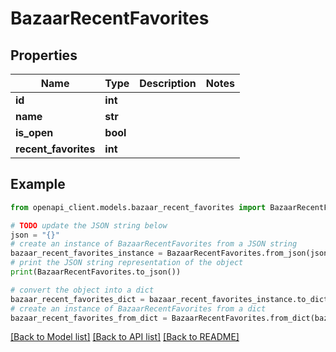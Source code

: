 # BazaarRecentFavorites


## Properties

Name | Type | Description | Notes
------------ | ------------- | ------------- | -------------
**id** | **int** |  | 
**name** | **str** |  | 
**is_open** | **bool** |  | 
**recent_favorites** | **int** |  | 

## Example

```python
from openapi_client.models.bazaar_recent_favorites import BazaarRecentFavorites

# TODO update the JSON string below
json = "{}"
# create an instance of BazaarRecentFavorites from a JSON string
bazaar_recent_favorites_instance = BazaarRecentFavorites.from_json(json)
# print the JSON string representation of the object
print(BazaarRecentFavorites.to_json())

# convert the object into a dict
bazaar_recent_favorites_dict = bazaar_recent_favorites_instance.to_dict()
# create an instance of BazaarRecentFavorites from a dict
bazaar_recent_favorites_from_dict = BazaarRecentFavorites.from_dict(bazaar_recent_favorites_dict)
```
[[Back to Model list]](../README.md#documentation-for-models) [[Back to API list]](../README.md#documentation-for-api-endpoints) [[Back to README]](../README.md)


